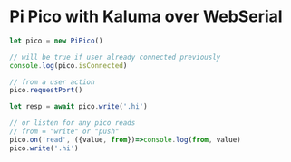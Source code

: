 Pi Pico with Kaluma over WebSerial
========================================

```js
let pico = new PiPico()

// will be true if user already connected previously
console.log(pico.isConnected)

// from a user action
pico.requestPort()

let resp = await pico.write('.hi')

// or listen for any pico reads
// from = "write" or "push"
pico.on('read', ({value, from})=>console.log(from, value)
pico.write('.hi')
```